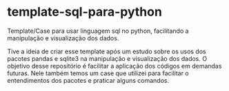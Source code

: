 # template-sql-para-python
Template/Case para usar linguagem sql no python, facilitando a manipulação e visualização dos dados.

Tive a ideia de criar esse template após um estudo sobre os usos dos pacotes pandas e sqlite3 na manipulação e visualização dos dados. 
O objetivo desse repositório é facilitar a aplicação dos códigos em demandas futuras. Nele também temos um case que utilizei para facilitar o entendimentos dos pacotes e praticar alguns comandos.
